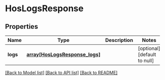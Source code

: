 # HosLogsResponse

## Properties
Name | Type | Description | Notes
------------ | ------------- | ------------- | -------------
**logs** | [**array[HosLogsResponse_logs]**](HosLogsResponse_logs.md) |  | [optional] [default to null]

[[Back to Model list]](../README.md#documentation-for-models) [[Back to API list]](../README.md#documentation-for-api-endpoints) [[Back to README]](../README.md)


